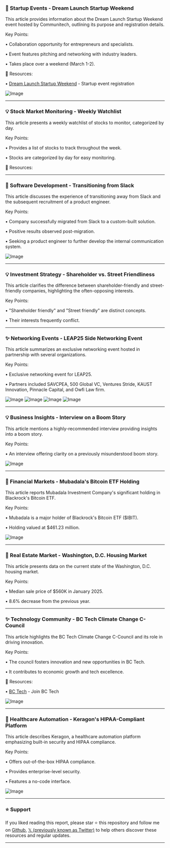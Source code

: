 ### 🚀 Startup Events - Dream Launch Startup Weekend

This article provides information about the Dream Launch Startup Weekend event hosted by Communitech, outlining its purpose and registration details.

Key Points:

• Collaboration opportunity for entrepreneurs and specialists.

•  Event features pitching and networking with industry leaders.


•  Takes place over a weekend (March 1-2).


🔗 Resources:

• [Dream Launch Startup Weekend](https://hubs.li/Q036N3pZ0) - Startup event registration


![Image](https://pbs.twimg.com/media/Gj2AHsTXIAAqTzG?format=jpg&name=small)


---

### 💡 Stock Market Monitoring - Weekly Watchlist

This article presents a weekly watchlist of stocks to monitor, categorized by day.

Key Points:

•  Provides a list of stocks to track throughout the week.


•  Stocks are categorized by day for easy monitoring.


🔗 Resources:


---

### 🤖 Software Development - Transitioning from Slack

This article discusses the experience of transitioning away from Slack and the subsequent recruitment of a product engineer.

Key Points:

•  Company successfully migrated from Slack to a custom-built solution.

•  Positive results observed post-migration.

•  Seeking a product engineer to further develop the internal communication system.

![Image](https://pbs.twimg.com/media/Gj1-nbva0AAl2lV?format=jpg&name=small)


---

### 💡 Investment Strategy - Shareholder vs. Street Friendliness

This article clarifies the difference between shareholder-friendly and street-friendly companies, highlighting the often-opposing interests.

Key Points:

•  "Shareholder friendly" and "Street friendly" are distinct concepts.

•  Their interests frequently conflict.



---

### ✨ Networking Events - LEAP25 Side Networking Event

This article summarizes an exclusive networking event hosted in partnership with several organizations.

Key Points:

•  Exclusive networking event for LEAP25.

•  Partners included SAVCPEA, 500 Global VC, Ventures Stride, KAUST Innovation, Pinnacle Capital, and Owfi Law firm.


![Image](https://pbs.twimg.com/media/Gj11g60XMAAIs1N?format=jpg&name=360x360)
![Image](https://pbs.twimg.com/media/Gj11g6wWsAAx-d9?format=jpg&name=360x360)
![Image](https://pbs.twimg.com/media/Gj11k7NWIAI3KyU?format=jpg&name=360x360)
![Image](https://pbs.twimg.com/media/Gj113afXwAAdCQZ?format=jpg&name=360x360)


---

### 💡 Business Insights - Interview on a Boom Story

This article mentions a highly-recommended interview providing insights into a boom story.

Key Points:

•  An interview offering clarity on a previously misunderstood boom story.



![Image](https://pbs.twimg.com/amplify_video_thumb/1890577982546460672/img/_-Mjw0lstJHDT9xl.jpg)

---

### 🤖 Financial Markets - Mubadala's Bitcoin ETF Holding

This article reports Mubadala Investment Company's significant holding in Blackrock's Bitcoin ETF.

Key Points:

•  Mubadala is a major holder of Blackrock's Bitcoin ETF ($IBIT).

•  Holding valued at $461.23 million.


![Image](https://pbs.twimg.com/media/GjxbDeAWgAIbzZO?format=png&name=small)


---

### 🤖 Real Estate Market - Washington, D.C. Housing Market

This article presents data on the current state of the Washington, D.C. housing market.

Key Points:

•  Median sale price of $560K in January 2025.

•  8.6% decrease from the previous year.


---

### ✨  Technology Community - BC Tech Climate Change C-Council

This article highlights the BC Tech Climate Change C-Council and its role in driving innovation.

Key Points:

•  The council fosters innovation and new opportunities in BC Tech.

•  It contributes to economic growth and tech excellence.



🔗 Resources:

• [BC Tech](https://wearebctech.com/join) - Join BC Tech


![Image](https://pbs.twimg.com/ext_tw_video_thumb/1890566734639255552/pu/img/PtnNnY2gRwKrOfzd.jpg)


---

### 🤖 Healthcare Automation - Keragon's HIPAA-Compliant Platform

This article describes Keragon, a healthcare automation platform emphasizing built-in security and HIPAA compliance.

Key Points:

•  Offers out-of-the-box HIPAA compliance.

•  Provides enterprise-level security.

•  Features a no-code interface.


![Image](https://pbs.twimg.com/media/GjwW8tdWYAACOhV?format=jpg&name=small)


---

### ⭐️ Support

If you liked reading this report, please star ⭐️ this repository and follow me on [Github](https://github.com/Drix10), [𝕏 (previously known as Twitter)](https://x.com/DRIX_10_) to help others discover these resources and regular updates.

---